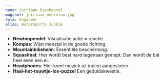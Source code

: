 ```yaml
---
name: Jurriaan Biesheuvel
mugshot: jurriaan_overview.jpg
role: Engineer
alias: Watersports Junkie
---
```

* **Newtonpendel**: Visualisatie actie = reactie.
* **Kompas**: Wijst meestal in de goede richting.
* **Mountainbikehelm**: Essentiële bescherming.
* **Squashbal**: Hier wordt best hard tegenaan gemept. Dan wordt de bal heel even een ei.
* **Headphones**: Hier komt muziek uit indien aangesloten.
* **Haal-het-touwtje-los-puzzel** Een geduldskwestie.
